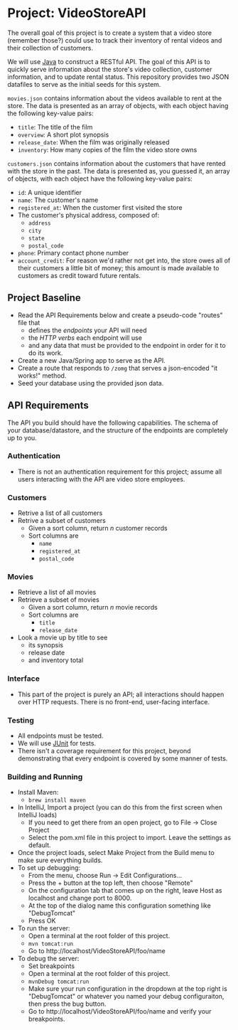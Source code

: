 # Project: VideoStoreAPI

The overall goal of this project is to create a system that a video store (remember those?) could use to track their inventory of rental videos and their collection of customers.

We will use [Java](https://en.wikipedia.org/wiki/Java_(programming_language)) to construct a RESTful API. The goal of this API is to quickly serve information about the store's video collection, customer information, and to update rental status. This repository provides two JSON datafiles to serve as the initial seeds for this system.

`movies.json` contains information about the videos available to rent at the store. The data is presented as an array of objects, with each object having the following key-value pairs:

- `title`: The title of the film
- `overview`: A short plot synopsis
- `release_date`: When the film was originally released
- `inventory`: How many copies of the film the video store owns

`customers.json` contains information about the customers that have rented with the store in the past. The data is presented as, you guessed it, an array of objects, with each object have the following key-value pairs:

- `id`: A unique identifier
- `name`: The customer's name
- `registered_at`: When the customer first visited the store
- The customer's physical address, composed of:
  - `address`
  - `city` 
  - `state`
  - `postal_code`
- `phone`: Primary contact phone number
- `account_credit`: For reason we'd rather not get into, the store owes all of their customers a little bit of money; this amount is made available to customers as credit toward future rentals.

## Project Baseline

- Read the API Requirements below and create a pseudo-code "routes" file that
  - defines the _endpoints_ your API will need
  - the _HTTP verbs_ each endpoint will use
  - and any data that must be provided to the endpoint in order for it to do its work.
- Create a new Java/Spring app to serve as the API.
- Create a route that responds to `/zomg` that serves a json-encoded "it works!" method.
- Seed your database using the provided json data.

## API Requirements

The API you build should have the following capabilities. The schema of your database/datastore, and the structure of the endpoints are completely up to you.

### Authentication
- There is not an authentication requirement for this project; assume all users interacting with the API are video store employees.

### Customers
- Retrive a list of all customers
- Retrive a subset of customers
  - Given a sort column, return _n_ customer records
  - Sort columns are
    - `name`
    - `registered_at`
    - `postal_code`

### Movies
- Retrieve a list of all movies
- Retrieve a subset of movies
  - Given a sort column, return _n_ movie records
  - Sort columns are
    - `title`
    - `release_date`
- Look a movie up by title to see
  - its synopsis
  - release date
  - and inventory total

### Interface
- This part of the project is purely an API; all interactions should happen over HTTP requests. There is no front-end, user-facing interface.

### Testing
- All endpoints must be tested.
- We will use [JUnit](http://junit.org/) for tests.
- There isn't a coverage requirement for this project, beyond demonstrating that every endpoint is covered by some manner of tests.

### Building and Running

- Install Maven:
  - `brew install maven`
- In IntelliJ, Import a project (you can do this from the first screen when IntelliJ loads)
  - If you need to get there from an open project, go to File -> Close Project
  - Select the pom.xml file in this project to import.  Leave the settings as default.
- Once the project loads, select Make Project from the Build menu to make sure everything builds.
- To set up debugging:
  - From the menu, choose Run -> Edit Configurations...
  - Press the + button at the top left, then choose "Remote"
  - On the configuration tab that comes up on the right, leave Host as localhost and change port to 8000.
  - At the top of the dialog name this configuration something like "DebugTomcat"
  - Press OK
- To run the server:
  - Open a terminal at the root folder of this project.
  - `mvn tomcat:run`
  - Go to http://localhost/VideoStoreAPI/foo/name
- To debug the server:
  - Set breakpoints
  - Open a terminal at the root folder of this project.
  - `mvnDebug tomcat:run`
  - Make sure your run configuration in the dropdown at the top right is "DebugTomcat" or whatever you named your debug configuraiton, then press the bug button.
  - Go to http://localhost/VideoStoreAPI/foo/name and verify your breakpoints.
